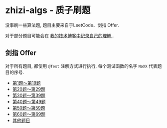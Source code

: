 # zhizi-algs - 质子刷题
没事刷一些算法题, 题目主要来自于LeetCode、剑指 Offer.

对于部分题目可能会在 [ 我的技术博客中记录自己的理解 ](https://www.cnblogs.com/imzhizi/tag/algs/).


## 剑指 Offer

对于所有题目, 都使用 `@Test` 注解方式进行执行, 每个测试函数的名字 `NoXX` 代表题目的序号.

- [ 第1题～第19题 ]( https://github.com/imzhizi/zhizi-algs/blob/master/src/com/imzhizi/algs/%E5%89%91%E6%8C%87offer/Part1.java )
- [ 第20题～第29题 ]( https://github.com/imzhizi/zhizi-algs/blob/master/src/com/imzhizi/algs/%E5%89%91%E6%8C%87offer/Part2.java )
- [ 第30题～第39题 ]( https://github.com/imzhizi/zhizi-algs/blob/master/src/com/imzhizi/algs/%E5%89%91%E6%8C%87offer/Part3.java )
- [ 第40题～第49题 ]( https://github.com/imzhizi/zhizi-algs/blob/master/src/com/imzhizi/algs/%E5%89%91%E6%8C%87offer/Part4.java )
- [ 第50题～第59题 ]( https://github.com/imzhizi/zhizi-algs/blob/master/src/com/imzhizi/algs/%E5%89%91%E6%8C%87offer/Part5.java )
- [ 第60题～第69题 ]( https://github.com/imzhizi/zhizi-algs/blob/master/src/com/imzhizi/algs/%E5%89%91%E6%8C%87offer/Part6.java )
- [ 其他题目 ]( https://github.com/imzhizi/zhizi-algs/blob/master/src/com/imzhizi/algs/%E5%89%91%E6%8C%87offer/Others.java )